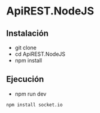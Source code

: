 # ApiREST.NodeJS

## Instalación

- git clone
- cd ApiREST.NodeJS
- npm install


## Ejecución

- npm run dev

```bash
npm install socket.io
```

